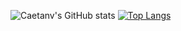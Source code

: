![Caetanv's GitHub stats](https://github-readme-stats.vercel.app/api?username=caetanv&show_icons=true&theme=radical)
[![Top Langs](https://github-readme-stats.vercel.app/api/top-langs/?username=anuraghazra&layout=donut-vertical)](https://github.com/anuraghazra/github-readme-stats)

